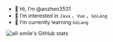 - 👋 Hi, I’m @anzhen3531
- 👀 I’m interested in `Java` 、`Vue` 、`GoLang`
- 🌱 I’m currently learning `GoLang`

![all-smile's GitHub stats](https://github-readme-stats.vercel.app/api?username=anzhen3531&show_icons=true&theme=tokyonight)

<!---
anzhen3531/anzhen3531 is a ✨ special ✨ repository because its `README.md` (this file) appears on your GitHub profile.
You can click the Preview link to take a look at your changes.
--->
